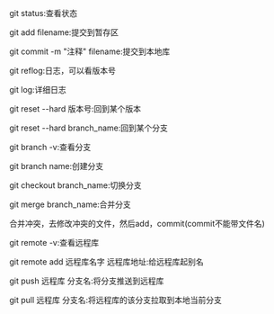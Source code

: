 git status:查看状态

git add filename:提交到暂存区

git commit -m "注释" filename:提交到本地库

git reflog:日志，可以看版本号

git log:详细日志

git reset --hard 版本号:回到某个版本

git reset --hard branch_name:回到某个分支

git branch -v:查看分支

git branch name:创建分支

git checkout branch_name:切换分支

git merge branch_name:合并分支

合并冲突，去修改冲突的文件，然后add，commit(commit不能带文件名)

git remote -v:查看远程库

git remote add 远程库名字 远程库地址:给远程库起别名

git push 远程库 分支名:将分支推送到远程库

git pull 远程库 分支名:将远程库的该分支拉取到本地当前分支


